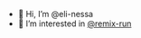 - 👋 Hi, I’m @eli-nessa
- 👀 I’m interested in [@remix-run](https://github.com/remix-run)

<!---
eli-nessa/eli-nessa is a ✨ special ✨ repository because its `README.md` (this file) appears on your GitHub profile.
You can click the Preview link to take a look at your changes.
--->
